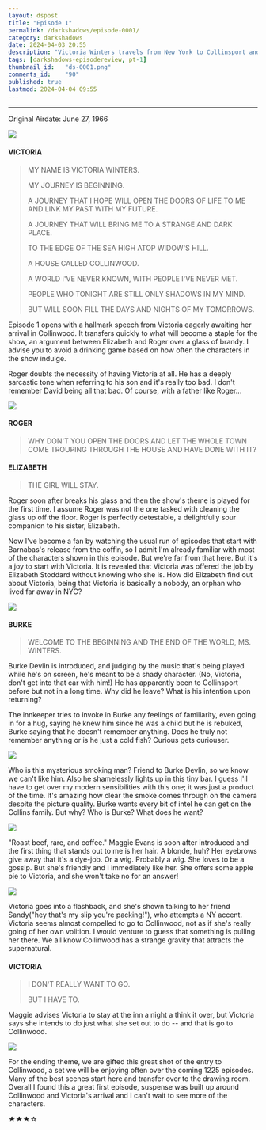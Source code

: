 ```yaml
---
layout: dspost
title: "Episode 1"
permalink: /darkshadows/episode-0001/
category: darkshadows
date: 2024-04-03 20:55
description: "Victoria Winters travels from New York to Collinsport and arrives at Collinwood to serve as governess."
tags: [darkshadows-episodereview, pt-1]
thumbnail_id:	"ds-0001.png"
comments_id:	"90"
published: true
lastmod: 2024-04-04 09:55
---
```

[//]: # (  4/03/24  -added)

*****

<p>Original Airdate: June 27, 1966</p>

<img src="{{ site.url }}/assets/img/ds-0001-00.jpg" max-width="1000" />

#### VICTORIA 

> MY NAME IS VICTORIA WINTERS.
> 
> MY JOURNEY IS BEGINNING. 
> 
> A JOURNEY THAT I HOPE WILL OPEN THE DOORS OF LIFE TO ME AND LINK MY PAST WITH MY FUTURE.
>
> A JOURNEY THAT WILL BRING ME TO A STRANGE AND DARK PLACE.
> 
> TO THE EDGE OF THE SEA HIGH ATOP WIDOW'S HILL.
> 
> A HOUSE CALLED COLLINWOOD.
> 
> A WORLD I'VE NEVER KNOWN, WITH PEOPLE I'VE NEVER MET.
>
> PEOPLE WHO TONIGHT ARE STILL ONLY SHADOWS IN MY MIND.
>
> BUT WILL SOON FILL THE DAYS AND NIGHTS OF MY TOMORROWS.

<p>Episode 1 opens with a hallmark speech from Victoria eagerly awaiting her arrival in Collinwood. It transfers quickly to what will become a staple for the show, an argument between Elizabeth and Roger over a glass of brandy. I advise you to avoid a drinking game based on how often the characters in the show indulge. </p>

<p>Roger doubts the necessity of having Victoria at all. He has a deeply sarcastic tone when referring to his son and it's really too bad. I don't remember David being all that bad. Of course, with a father like Roger...</p>

<img src="{{ site.url }}/assets/img/ds-0001-01.jpg" max-width="1000" />

#### ROGER 

> WHY DON'T YOU OPEN THE DOORS AND LET THE WHOLE TOWN COME TROUPING THROUGH THE HOUSE AND HAVE DONE WITH IT?

#### ELIZABETH

> THE GIRL WILL STAY.

<p>Roger soon after breaks his glass and then the show's theme is played for the first time. I assume Roger was not the one tasked with cleaning the glass up off the floor. Roger is perfectly detestable, a delightfully sour companion to his sister, Elizabeth.</p>

<p>Now I've become a fan by watching the usual run of episodes that start with Barnabas's release from the coffin, so I admit I'm already familiar with most of the characters shown in this episode. But we're far from that here. But it's a joy to start with Victoria. It is revealed that Victoria was offered the job by Elizabeth Stoddard without knowing who she is. How did Elizabeth find out about Victoria, being that Victoria is basically a nobody, an orphan who lived far away in NYC?</p>

<img src="{{ site.url }}/assets/img/ds-0001-02.jpg" max-width="1000" />

#### BURKE

> WELCOME TO THE BEGINNING AND THE END OF THE WORLD, MS. WINTERS.

<p>Burke Devlin is introduced, and judging by the music that's being played while he's on screen, he's meant to be a shady character. (No, Victoria, don't get into that car with him!) He has apparently been to Collinsport before but not in a long time. Why did he leave? What is his intention upon returning?</p>

<p>The innkeeper tries to invoke in Burke any feelings of familiarity, even going in for a hug, saying he knew him since he was a child but he is rebuked, Burke saying that he doesn't remember anything. Does he truly not remember anything or is he just a cold fish? Curious gets curiouser.</p>

<img src="{{ site.url }}/assets/img/ds-0001-03.jpg" max-width="1000" />

<p>Who is this mysterious smoking man? Friend to Burke Devlin, so we know we can't like him. Also he shamelessly lights up in this tiny bar. I guess I'll have to get over my modern sensibilities with this one; it was just a product of the time. It's amazing how clear the smoke comes through on the camera despite the picture quality. Burke wants every bit of intel he can get on the Collins family. But why? Who is Burke? What does he want?</p>

<img src="{{ site.url }}/assets/img/ds-0001-04.jpg" max-width="1000" />

<p>"Roast beef, rare, and coffee." Maggie Evans is soon after introduced and the first thing that stands out to me is her hair. A blonde, huh? Her eyebrows give away that it's a dye-job. Or a wig. Probably a wig. She loves to be a gossip. But she's friendly and I immediately like her. She offers some apple pie to Victoria, and she won't take no for an answer!</p>

<img src="{{ site.url }}/assets/img/ds-0001-05.jpg" max-width="1000" />

<p>Victoria goes into a flashback, and she's shown talking to her friend Sandy("hey that's my slip you're packing!"), who attempts a NY accent. Victoria seems almost compelled to go to Collinwood, not as if she's really going of her own volition. I would venture to guess that something is pulling her there. We all know Collinwood has a strange gravity that attracts the supernatural.</p>

#### VICTORIA 

> I DON'T REALLY WANT TO GO.
> 
> BUT I HAVE TO.

<p>Maggie advises Victoria to stay at the inn a night a think it over, but Victoria says she intends to do just what she set out to do -- and that is go to Collinwood.</p>

<img src="{{ site.url }}/assets/img/ds-0001-06.jpg" max-width="1000" />

<p>For the ending theme, we are gifted this great shot of the entry to Collinwood, a set we will be enjoying often over the coming 1225 episodes. Many of the best scenes start here and transfer over to the drawing room. Overall I found this a great first episode, suspense was built up around Collinwood and Victoria's arrival and I can't wait to see more of the characters.</p>

<p>★★★☆</p>
